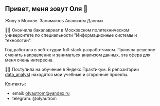 ## Привет, меня зовут Оля 👋

Живу в Москве. Занимаюсь Анализом Данных.

👩‍🎓 Окончила бакалавриат в Московском политехническом университете по специальности "Информационные системы и технологии".

Год работала в веб-студии full-stack разработчиком. Приняла решение сменить направление и заниматься анализом данных, эта сфера для меня очень интересна.

👩‍💻 Поступила на обучение в Яндекс.Практикум. В репозитории [data_analyst](https://github.com/olyautrom/data_analyst) находятся мои учебные и сторонние проекты.

Контакты:
- email: olyautrom@yandex.ru
- telegram: @olyautrom


<!--
**olyautrom/olyautrom** is a ✨ _special_ ✨ repository because its `README.md` (this file) appears on your GitHub profile.

Here are some ideas to get you started:

- 🔭 I’m currently working on ...
- 🌱 I’m currently learning ...
- 👯 I’m looking to collaborate on ...
- 🤔 I’m looking for help with ...
- 💬 Ask me about ...
- 📫 How to reach me: ...
- 😄 Pronouns: ...
- ⚡ Fun fact: ...
-->
